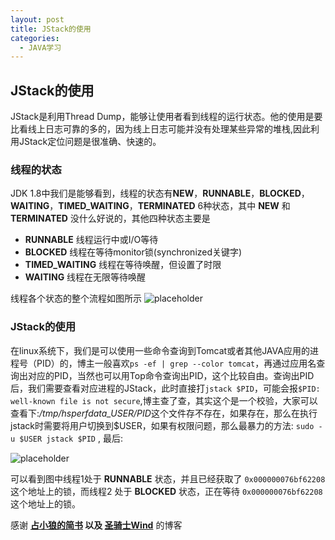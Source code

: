 ```yaml
---
layout: post
title: JStack的使用
categories:
  - JAVA学习
---
```


## JStack的使用
JStack是利用Thread Dump，能够让使用者看到线程的运行状态。他的使用是要比看线上日志可靠的多的，因为线上日志可能并没有处理某些异常的堆栈,因此利用JStack定位问题是很准确、快速的。
### 线程的状态
JDK 1.8中我们是能够看到，线程的状态有**NEW**，**RUNNABLE**，**BLOCKED**，**WAITING**，**TIMED_WAITING**，**TERMINATED** 6种状态，其中 **NEW** 和 **TERMINATED** 没什么好说的，其他四种状态主要是
- **RUNNABLE** 线程运行中或I/O等待
- **BLOCKED** 线程在等待monitor锁(synchronized关键字)
- **TIMED_WAITING** 线程在等待唤醒，但设置了时限
- **WAITING** 线程在无限等待唤醒

线程各个状态的整个流程如图所示
![placeholder](http://images.cnitblog.com/blog/325852/201302/20012759-f5110611bb224169a3eee61e2ffa77e0.png "线程状态切换图")

### JStack的使用
在linux系统下，我们是可以使用一些命令查询到Tomcat或者其他JAVA应用的进程号（PID）的，博主一般喜欢`ps -ef | grep --color tomcat`，再通过应用名查询出对应的PID，当然也可以用Top命令查询出PID，这个比较自由。查询出PID后，我们需要查看对应进程的JStack，此时直接打`jstack $PID`，可能会报`$PID: well-known file is not secure`,博主查了查，其实这个是一个校验，大家可以查看下:*/tmp/hsperfdata_$USER/$PID*这个文件存不存在，如果存在，那么在执行jstack时需要将用户切换到$USER，如果有权限问题，那么最暴力的方法:
`sudo -u $USER jstack $PID` ,
最后:

![placeholder](http://upload-images.jianshu.io/upload_images/2184951-311ab1b4ea7dde3e.png?imageMogr2/auto-orient/strip%7CimageView2/2/w/1240 "线程状态切换图")

可以看到图中线程1处于 **RUNNABLE** 状态，并且已经获取了 `0x000000076bf62208` 这个地址上的锁，而线程2 处于 **BLOCKED** 状态，正在等待 `0x000000076bf62208` 这个地址上的锁。

感谢 **[占小狼的简书](http://www.jianshu.com/p/6690f7e92f27) 以及 [圣骑士Wind](http://www.cnblogs.com/mengdd/archive/2013/02/20/2917966.html)** 的博客